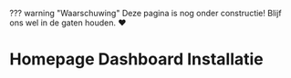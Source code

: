 ??? warning "Waarschuwing"
    Deze pagina is nog onder constructie! Blijf ons wel in de gaten houden. :heart:

# Homepage Dashboard Installatie

